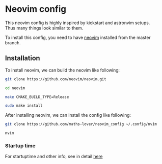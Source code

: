 # Neovim config

This neovim config is highly inspired by kickstart and astronvim setups.
Thus many things look similar to them.

To install this config, you need to have [neovim](https://neovim.io/)
installed from the master branch.

## Installation

To install neovim, we can build the neovim like following:

```bash
git clone https://github.com/neovim/neovim.git

cd neovim

make CMAKE_BUILD_TYPE=Release

sudo make install
```

After installing neovim, we can install the config like following:

```bash
git clone https://github.com/maths-lover/neovim_config ~/.config/nvim

nvim
```

### Startup time

For startuptime and other info, see in detail [here](log.txt)
